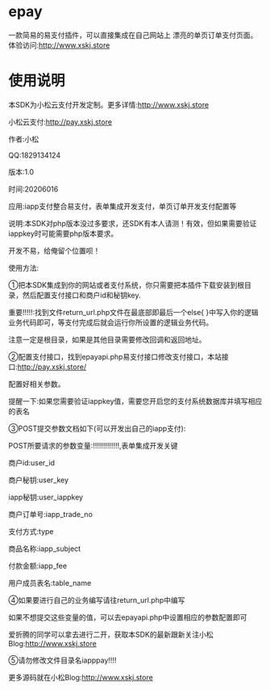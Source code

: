 # epay
一款简易的易支付插件，可以直接集成在自己网站上
漂亮的单页订单支付页面。
体验访问:http://www.xskj.store
# 使用说明
本SDK为小松云支付开发定制。更多详情:http://www.xskj.store

小松云支付:http://pay.xskj.store

作者:小松

QQ:1829134124

版本:1.0

时间:20206016

应用:iapp支付整合易支付，表单集成开发支付，单页订单开发支付配置等

说明:本SDK对php版本没过多要求，还SDK有本人请测！有效，但如果需要验证iappkey时可能需要php版本要求。

开发不易，给俺留个位置呗！

使用方法:

①把本SDK集成到你的网站或者支付系统，你只需要把本插件下载安装到根目录，然后配置支付接口和商户id和秘钥key.

重要!!!!!:找到文件return_url.php文件在最底部即最后一个else{ }中写入你的逻辑业务代码即可，等支付完成后就会运行你所设置的逻辑业务代码。

注意一定是根目录，如果是其他目录需要修改回调和返回地址。

②配置支付接口，找到epayapi.php易支付接口修改支付接口，本站接口:http://pay.xskj.store/

配置好相关参数。

提醒一下:如果您需要验证iappkey值，需要您开启您的支付系统数据库并填写相应的表名

③POST提交参数文档如下(可以开发出自己的iapp支付):

POST所要请求的参数变量:!!!!!!!!!!!!!,表单集成开发关键

商户id:user_id

商户秘钥:user_key

iapp秘钥:user_iappkey

商户订单号:iapp_trade_no

支付方式:type

商品名称:iapp_subject

付款金额:iapp_fee

用户成员表名:table_name

④如果要进行自己的业务编写请往return_url.php中编写

如果不想提交这些变量的值，可以去epayapi.php中设置相应的参数配置即可

爱折腾的同学可以拿去进行二开，获取本SDK的最新跟新关注小松Blog:http://www.xskj.store

⑤请勿修改文件目录名iapppay!!!!

更多源码就在小松Blog:http://www.xskj.store
